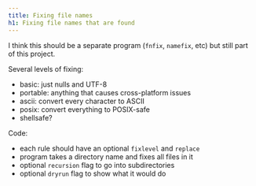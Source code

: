 ```yaml
---
title: Fixing file names
h1: Fixing file names that are found
---
```


I think this should be a separate program (`fnfix`, `namefix`, etc) but still part of this project.

Several levels of fixing:

- basic: just nulls and UTF-8
- portable: anything that causes cross-platform issues
- ascii: convert every character to ASCII
- posix: convert everything to POSIX-safe
- shellsafe?

Code:

- each rule should have an optional `fixlevel` and `replace`
- program takes a directory name and fixes all files in it
- optional `recursion` flag to go into subdirectories
- optional `dryrun` flag to show what it would do
